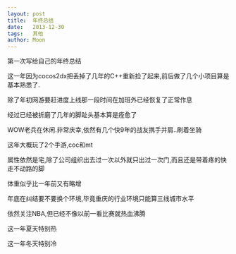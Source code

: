 ```yaml
---
layout: post
title:  年终总结
date:   2013-12-30
tags:   其他
author: Moon
---
```


第一次写给自己的年终总结

这一年因为cocos2dx把丢掉了几年的C++重新捡了起来,前后做了几个小项目算是基本熟悉了.

除了年初网游要赶进度上线那一段时间在加班外已经恢复了正常作息

经过已经被折磨了几年的脚趾头基本算是痊愈了

WOW老兵在休闲.非常庆幸,依然有几个快9年的战友携手并肩..刷着坐骑

这年大概玩了2个手游,coc和mt

属性依然是宅,除了公司组织出去过一次以外就只出过一次门,而且还是带着疼的快走不动路的脚

体重似乎比一年前又有略增

年底在纠结要不要换个环境,毕竟重庆的行业环境只能算三线城市水平

依然关注NBA,但已经不像以前一看比赛就热血沸腾

这一年夏天特别热

这一年冬天特别冷